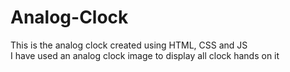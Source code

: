 # Analog-Clock
This is the analog clock created using HTML, CSS and JS
<br>
I have used an analog clock image to display all clock hands on it
